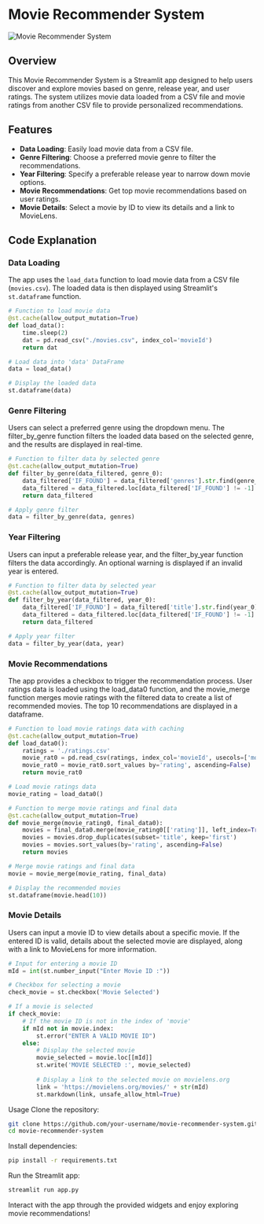 # Movie Recommender System

![Movie Recommender System](https://i.redd.it/4fxxbm4opjd31.jpg)

## Overview

This Movie Recommender System is a Streamlit app designed to help users discover and explore movies based on genre, release year, and user ratings. The system utilizes movie data loaded from a CSV file and movie ratings from another CSV file to provide personalized recommendations.

## Features

- **Data Loading**: Easily load movie data from a CSV file.
- **Genre Filtering**: Choose a preferred movie genre to filter the recommendations.
- **Year Filtering**: Specify a preferable release year to narrow down movie options.
- **Movie Recommendations**: Get top movie recommendations based on user ratings.
- **Movie Details**: Select a movie by ID to view its details and a link to MovieLens.

## Code Explanation

### Data Loading

The app uses the `load_data` function to load movie data from a CSV file (`movies.csv`). The loaded data is then displayed using Streamlit's `st.dataframe` function.

```python
# Function to load movie data
@st.cache(allow_output_mutation=True)
def load_data():
    time.sleep(2)
    dat = pd.read_csv("./movies.csv", index_col='movieId')
    return dat

# Load data into 'data' DataFrame
data = load_data()

# Display the loaded data
st.dataframe(data)
```
### Genre Filtering
Users can select a preferred genre using the dropdown menu. The filter_by_genre function filters the loaded data based on the selected genre, and the results are displayed in real-time.

```python
# Function to filter data by selected genre
@st.cache(allow_output_mutation=True)
def filter_by_genre(data_filtered, genre_0):
    data_filtered['IF_FOUND'] = data_filtered['genres'].str.find(genre_0)
    data_filtered = data_filtered.loc[data_filtered['IF_FOUND'] != -1]
    return data_filtered

# Apply genre filter
data = filter_by_genre(data, genres)
```
### Year Filtering
Users can input a preferable release year, and the filter_by_year function filters the data accordingly. An optional warning is displayed if an invalid year is entered.
```python
# Function to filter data by selected year
@st.cache(allow_output_mutation=True)
def filter_by_year(data_filtered, year_0):
    data_filtered['IF_FOUND'] = data_filtered['title'].str.find(year_0)
    data_filtered = data_filtered.loc[data_filtered['IF_FOUND'] != -1]
    return data_filtered

# Apply year filter
data = filter_by_year(data, year)
```
### Movie Recommendations
The app provides a checkbox to trigger the recommendation process. User ratings data is loaded using the load_data0 function, and the movie_merge function merges movie ratings with the filtered data to create a list of recommended movies. The top 10 recommendations are displayed in a dataframe.

```python
# Function to load movie ratings data with caching
@st.cache(allow_output_mutation=True)
def load_data0():
    ratings = './ratings.csv'
    movie_rat0 = pd.read_csv(ratings, index_col='movieId', usecols=['movieId', 'rating'])
    movie_rat0 = movie_rat0.sort_values by='rating', ascending=False)
    return movie_rat0

# Load movie ratings data
movie_rating = load_data0()

# Function to merge movie ratings and final data
@st.cache(allow_output_mutation=True)
def movie_merge(movie_rating0, final_data0):
    movies = final_data0.merge(movie_rating0[['rating']], left_index=True, right_index=True)
    movies = movies.drop_duplicates(subset='title', keep='first')
    movies = movies.sort_values(by='rating', ascending=False)
    return movies

# Merge movie ratings and final data
movie = movie_merge(movie_rating, final_data)

# Display the recommended movies
st.dataframe(movie.head(10))
```
### Movie Details
Users can input a movie ID to view details about a specific movie. If the entered ID is valid, details about the selected movie are displayed, along with a link to MovieLens for more information.

```python
# Input for entering a movie ID
mId = int(st.number_input("Enter Movie ID :"))

# Checkbox for selecting a movie
check_movie = st.checkbox('Movie Selected')

# If a movie is selected
if check_movie:
    # If the movie ID is not in the index of 'movie'
    if mId not in movie.index:
        st.error("ENTER A VALID MOVIE ID")
    else:
        # Display the selected movie
        movie_selected = movie.loc[[mId]]
        st.write('MOVIE SELECTED :', movie_selected)
        
        # Display a link to the selected movie on movielens.org
        link = 'https://movielens.org/movies/' + str(mId)
        st.markdown(link, unsafe_allow_html=True)
```
Usage
Clone the repository:

```bash
git clone https://github.com/your-username/movie-recommender-system.git
cd movie-recommender-system
```
Install dependencies:
```bash
pip install -r requirements.txt
```
Run the Streamlit app:
```bash
streamlit run app.py
```
Interact with the app through the provided widgets and enjoy exploring movie recommendations!
